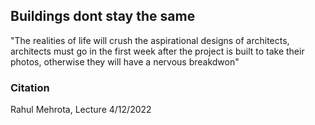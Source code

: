
## Buildings dont stay the same


"The realities of life will crush the aspirational designs of architects, architects must go in the first week after the project is built to take their photos, otherwise they will have a nervous breakdwon"


### Citation
Rahul Mehrota, Lecture 4/12/2022
